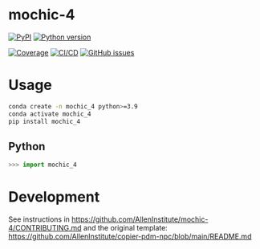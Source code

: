 # mochic-4



[![PyPI](https://img.shields.io/pypi/v/mochic-4.svg?label=PyPI&color=blue)](https://pypi.org/project/mochic-4/)
[![Python version](https://img.shields.io/pypi/pyversions/mochic-4)](https://pypi.org/project/mochic-4/)

[![Coverage](https://img.shields.io/codecov/c/github/AllenInstitute/mochic-4?logo=codecov)](https://app.codecov.io/github/AllenInstitute/mochic-4)
[![CI/CD](https://img.shields.io/github/actions/workflow/status/AllenInstitute/mochic-4/publish.yml?label=CI/CD&logo=github)](https://github.com/AllenInstitute/mochic-4/actions/workflows/publish.yml)
[![GitHub issues](https://img.shields.io/github/issues/AllenInstitute/mochic-4?logo=github)](https://github.com/AllenInstitute/mochic-4/issues)

# Usage
```bash
conda create -n mochic_4 python>=3.9
conda activate mochic_4
pip install mochic_4
```

## Python
```python
>>> import mochic_4
```

# Development
See instructions in https://github.com/AllenInstitute/mochic-4/CONTRIBUTING.md and the original template: https://github.com/AllenInstitute/copier-pdm-npc/blob/main/README.md